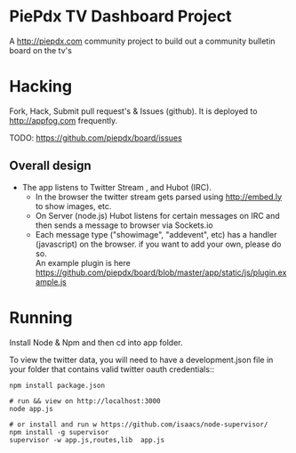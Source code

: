 PiePdx TV Dashboard Project
============================

A http://piepdx.com community project to build out a community bulletin board on the tv's  



Hacking
====================

Fork, Hack, Submit pull request's & Issues (github).   It is deployed to http://appfog.com frequently.

TODO:   https://github.com/piepdx/board/issues

Overall design
------------------

- The app listens to Twitter Stream , and Hubot (IRC).  
   - In the browser the twitter stream gets parsed using http://embed.ly to show images, etc.  
   - On Server (node.js) Hubot listens for certain messages on IRC and then sends a message
        to browser via Sockets.io
   - Each message type ("showimage", "addevent", etc) has a handler (javascript) on the browser.
        if you want to add your own, please do so.  
        An example plugin is here https://github.com/piepdx/board/blob/master/app/static/js/plugin.example.js




Running
======================

Install Node & Npm  and then cd into app folder.   

To view the twitter data, you will need to have a development.json file in your folder that
contains valid twitter oauth credentials::
    
    npm install package.json

    # run && view on http://localhost:3000
    node app.js   

    # or install and run w https://github.com/isaacs/node-supervisor/
    npm install -g supervisor
    supervisor -w app.js,routes,lib  app.js


